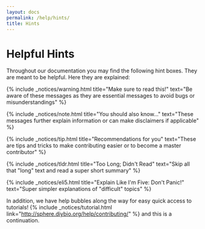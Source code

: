 ```yaml
---
layout: docs
permalink: /help/hints/
title: Hints
---
```


# Helpful Hints
Throughout our documentation you may find the following hint boxes. They are meant to be helpful. Here they are explained:


{% include _notices/warning.html title="Make sure to read this!" text="Be aware of these messages as they are essential messages to avoid bugs or misunderstandings" %}

{% include _notices/note.html title="You should also know..." text="These messages further explain information or can make disclaimers if applicable" %}

{% include _notices/tip.html title="Recommendations for you" text="These are tips and tricks to make contributing easier or to become a master contributor" %}

{% include _notices/tldr.html title="Too Long; Didn't Read" text="Skip all that &quot;long&quot; text and read a super short summary" %}

{% include _notices/eli5.html title="Explain Like I'm Five: Don't Panic!" text="Super simpler explanations of &quot;difficult&quot; topics" %}

In addition, we have help bubbles along the way for easy quick access to tutorials! {% include _notices/tutorial.html link="http://sphere.diybio.org/help/contributing/" %} and this is a continuation.
